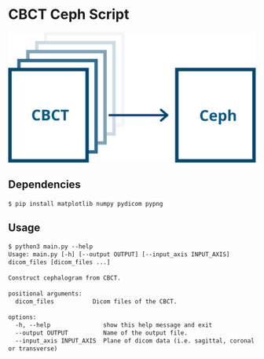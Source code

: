 # CBCT Ceph Script

![Alt text](./cbct_to_ceph.svg)

## Dependencies
```console
$ pip install matplotlib numpy pydicom pypng
```

## Usage
```console
$ python3 main.py --help
Usage: main.py [-h] [--output OUTPUT] [--input_axis INPUT_AXIS] dicom_files [dicom_files ...]

Construct cephalogram from CBCT.

positional arguments:
  dicom_files           Dicom files of the CBCT.

options:
  -h, --help               show this help message and exit
  --output OUTPUT          Name of the output file.
  --input_axis INPUT_AXIS  Plane of dicom data (i.e. sagittal, coronal or transverse)
```
